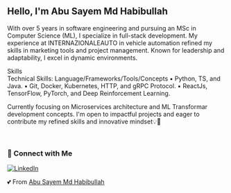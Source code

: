 <h2>Hello, I'm Abu Sayem Md Habibullah</h2>

With over 5 years in software engineering and pursuing an MSc in Computer Science (ML), I specialize in full-stack development. My experience at INTERNAZIONALEAUTO in vehicle automation refined my skills in marketing tools and project management. Known for leadership and adaptability, I excel in dynamic environments.

Skills <br/>
Technical Skills: Language/Frameworks/Tools/Concepts
▪ Python, TS, and Java. 
▪ Git, Docker, Kubernetes, HTTP, and gRPC Protocol.
▪ ReactJs, TensorFlow, PyTorch, and Deep Reinforcement Learning.
<br/>

Currently focusing on Microservices architecture and ML Transformar development concepts. I'm open to impactful projects and eager to contribute my refined skills and innovative mindset💡🤝

<br/>

<!-- [![As Md Habibullah's GitHub Stats](https://github-readme-stats.vercel.app/api?username=asmdhabibullah&show_icons=true&theme=radica)](https://github.com/asmdhabibullah) -->

<h3> 🤝 Connect with Me </h3>

<p align="left">
<!-- <a href="https://habib-dev.vercel.app"><img alt="Website" src="https://img.shields.io/badge/Website-https://habib-dev.vercel.app-blue?style=flat-square&logo=google-chrome"></a> -->
<a href="https://www.linkedin.com/in/asmdhabibullah/"><img alt="LinkedIn" src="https://img.shields.io/badge/LinkedIn-As%20Md%20Habibullah-blue?style=flat-square&logo=linkedin"></a>
<!-- <a href="mailto:asmdhabibullah@yahoo.com"><img alt="Email" src="https://img.shields.io/badge/Email-asmdhabibullah@stu.xidian.edu.cn-blue?style=flat-square&logo=gmail"></a> -->
</p>

💕 From [Abu Sayem Md Habibullah](https://github.com/asmdhabibullah)
